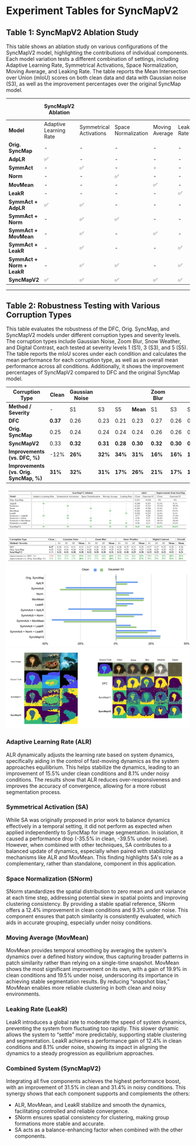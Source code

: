 # Experiment Tables for SyncMapV2

## Table 1: SyncMapV2 Ablation Study

This table shows an ablation study on various configurations of the SyncMapV2 model, highlighting the contributions of individual components. Each model variation tests a different combination of settings, including Adaptive Learning Rate, Symmetrical Activations, Space Normalization, Moving Average, and Leaking Rate. The table reports the Mean Intersection over Union (mIoU) scores on both clean data and data with Gaussian noise (S3), as well as the improvement percentages over the original SyncMap model.

|                       | **SyncMapV2 Ablation**                 |      |         |                  |      | **mIoU**        |                 | **Improvements from SyncMap**    |                   |
|-----------------------|----------------------------------------|------|---------|------------------|------|-----------------|-----------------|-----------------------------------|-------------------|
| **Model**             | Adaptive Learning Rate                | Symmetrical Activations | Space Normalization | Moving Average | Leaking Rate | Clean           | Gaussian S3      | Clean                           | Gaussian S3       |
| **Orig. SyncMap**     | -                                     | -    | -       | -                | -    | 0.251           | 0.236           | 0%                               | 0%                |
| **AdpLR**             | ✅                                    | -    | -       | -                | -    | 0.290           | 0.255           | 15.5%                            | 8.1%              |
| **SymmAct**           | -                                     | ✅    | -       | -                | -    | 0.162           | 0.143           | -35.5%                           | -39.5%            |
| **Norm**              | -                                     | -    | ✅      | -                | -    | 0.282           | 0.258           | 12.4%                            | 9.3%              |
| **MovMean**           | -                                     | -    | -       | ✅               | -    | 0.301           | 0.282           | 19.9%                            | 19.5%             |
| **LeakR**             | -                                     | -    | -       | -                | ✅    | 0.282           | 0.255           | 12.4%                            | 8.1%              |
| **SymmAct + AdpLR**   | ✅                                    | ✅    | -       | -                | -    | 0.17            | 0.20            | -33.6%                           | -17.0%            |
| **SymmAct + Norm**    | -                                     | ✅    | ✅      | -                | -    | 0.30            | 0.27            | 18.9%                            | 12.9%             |
| **SymmAct + MovMean** | -                                     | ✅    | -      | ✅               | -    | 0.14            | 0.15            | -45.2%                           | -36.8%            |
| **SymmAct + LeakR**   | -                                     | ✅    | -       | -               | ✅    | 0.28            | 0.27            | 10.5%                            | 14.5%             |
| **SymmAct + Norm + LeakR**| -                                 | ✅    | ✅       | -               | ✅    | 0.32            | 0.29            | 28.4%                            | 22.4%             |
| **SyncMapV2**         | ✅                                    | ✅    | ✅      | ✅               | ✅    | **0.33**        | **0.31**        | **31.5%**                        | **31.4%**         |

---

## Table 2: Robustness Testing with Various Corruption Types

This table evaluates the robustness of the DFC, Orig. SyncMap, and SyncMapV2 models under different corruption types and severity levels. The corruption types include Gaussian Noise, Zoom Blur, Snow Weather, and Digital Contrast, each tested at severity levels 1 (S1), 3 (S3), and 5 (S5). The table reports the mIoU scores under each condition and calculates the mean performance for each corruption type, as well as an overall mean performance across all conditions. Additionally, it shows the improvement percentages of SyncMapV2 compared to DFC and the original SyncMap model.

| **Corruption Type**         | **Clean** | **Gaussian Noise**      |               |           |      | **Zoom Blur**            |           |         |      | **Snow Weather**           |           |         |      | **Digital Contrast**      |         |      |  |           **Overall**|
|-----------------------------|-----------|--------------------------|---------------|-----------|------|---------------------------|-----------|---------|------|----------------------------|-----------|---------|------|---------------------------|---------|------|-------------|------|
| **Method / Severity**       | -         | S1                       | S3            | S5        | **Mean** | S1                       | S3        | S5      | **Mean** | S1                     | S3        | S5      | **Mean** | S1                     | S3      | S5  | **Mean** |   **Mean**   |
| **DFC**                     | **0.37**  | 0.26                     | 0.23          | 0.21      | 0.23 | 0.27                     | 0.26      | 0.26    | 0.26 | 0.26                     | 0.25      | 0.23    | 0.25 | 0.27                     | 0.27    | 0.25 | 0.26 | 0.26 |
| **Orig. SyncMap**           | 0.25      | 0.24                     | 0.24          | 0.24      | 0.24 | 0.26                     | 0.26      | 0.25    | 0.25 | 0.23                     | 0.23      | 0.24    | 0.25 | 0.26                     | 0.25    | 0.25 | 0.25 | 0.25 |
| **SyncMapV2**               | 0.33      | **0.32**                 | **0.31**      | **0.28**  | **0.30** | **0.32**                 | **0.30**  | **0.30**| **0.31** | **0.32**               | **0.30**  | **0.29**| **0.30** | **0.33**               | **0.33** | **0.32** | **0.33** | **0.31** |
| **Improvements (vs. DFC, %)** | -12%     | **26%**                  | **32%**       | **34%**   | **31%** | **16%**                 | **16%**   | **16%** | **16%** | **20%**                 | **21%**   | **26%** | **23%** | **20%**                | **22%**  | **30%** | **24%** |  **21%** |
| **Improvements (vs. Orig. SyncMap, %)** | **31%**   | **32%**           | **31%**       | **17%**   | **26%** | **21%**                 | **17%**   | **18%** | **20%** | **30%**                 | **31%**   | **25%** | **27%** | **30%**               | **29%**  | **29%** | **31%** |  **26%** |


![Figure1](Tables.png "Figure 1: Tables 1 and 2")
![Figure2](Chart1.png "Figure 2: mIoU Comparison")
![Figure3](Comparison.png "Figure 3: Example Images")

### Adaptive Learning Rate (ALR)
ALR dynamically adjusts the learning rate based on system dynamics, specifically aiding in the control of fast-moving dynamics as the system approaches equilibrium. This helps stabilize the dynamics, leading to an improvement of 15.5% under clean conditions and 8.1% under noisy conditions. The results show that ALR reduces over-responsiveness and improves the accuracy of convergence, allowing for a more robust segmentation process.

### Symmetrical Activation (SA)
While SA was originally proposed in prior work to balance dynamics effectively in a temporal setting, it did not perform as expected when applied independently to SyncMap for image segmentation. In isolation, it caused a performance drop (-35.5% in clean, -39.5% under noise). However, when combined with other techniques, SA contributes to a balanced update of dynamics, especially when paired with stabilizing mechanisms like ALR and MovMean. This finding highlights SA's role as a complementary, rather than standalone, component in this application.

### Space Normalization (SNorm)
SNorm standardizes the spatial distribution to zero mean and unit variance at each time step, addressing potential skew in spatial points and improving clustering consistency. By providing a stable spatial reference, SNorm offers a 12.4% improvement in clean conditions and 9.3% under noise. This component ensures that patch similarity is consistently evaluated, which aids in accurate grouping, especially under noisy conditions.

### Moving Average (MovMean)
MovMean provides temporal smoothing by averaging the system's dynamics over a defined history window, thus capturing broader patterns in patch similarity rather than relying on a single-time snapshot. MovMean shows the most significant improvement on its own, with a gain of 19.9% in clean conditions and 19.5% under noise, underscoring its importance in achieving stable segmentation results. By reducing “snapshot bias,” MovMean enables more reliable clustering in both clean and noisy environments.

### Leaking Rate (LeakR)
LeakR introduces a global rate to moderate the speed of system dynamics, preventing the system from fluctuating too rapidly. This slower dynamic allows the system to “settle” more predictably, supporting stable clustering and segmentation. LeakR achieves a performance gain of 12.4% in clean conditions and 8.1% under noise, showing its impact in aligning the dynamics to a steady progression as equilibrium approaches.

### Combined System (SyncMapV2)
Integrating all five components achieves the highest performance boost, with an improvement of 31.5% in clean and 31.4% in noisy conditions. This synergy shows that each component supports and complements the others:
- ALR, MovMean, and LeakR stabilize and smooth the dynamics, facilitating controlled and reliable convergence.
- SNorm ensures spatial consistency for clustering, making group formations more stable and accurate.
- SA acts as a balance-enhancing factor when combined with the other components.



<!--
**SyncMapV2/SyncMapV2** is a ✨ _special_ ✨ repository because its `README.md` (this file) appears on your GitHub profile.

Here are some ideas to get you started:

- 🔭 I’m currently working on ...
- 🌱 I’m currently learning ...
- 👯 I’m looking to collaborate on ...
- 🤔 I’m looking for help with ...
- 💬 Ask me about ...
- 📫 How to reach me: ...
- 😄 Pronouns: ...
- ⚡ Fun fact: ...
-->

